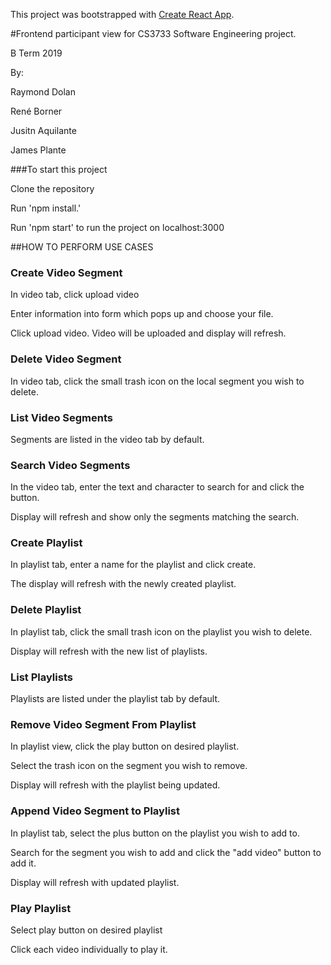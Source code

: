 This project was bootstrapped with [Create React App](https://github.com/facebook/create-react-app).

#Frontend participant view for CS3733 Software Engineering project.

B Term 2019

By:

Raymond Dolan

René Borner

Jusitn Aquilante

James Plante

###To start this project

Clone the repository

Run 'npm install.'

Run 'npm start' to run the project on localhost:3000

##HOW TO PERFORM USE CASES

### Create Video Segment

In video tab, click upload video

Enter information into form which pops up and choose your file.

Click upload video. Video will be uploaded and display will refresh.

### Delete Video Segment

In video tab, click the small trash icon on the local segment you wish to delete.

### List Video Segments

Segments are listed in the video tab by default.

### Search Video Segments

In the video tab, enter the text and character to search for and click the button.

Display will refresh and show only the segments matching the search.

### Create Playlist

In playlist tab, enter a name for the playlist and click create.

The display will refresh with the newly created playlist.

### Delete Playlist

In playlist tab, click the small trash icon on the playlist you wish to delete.

Display will refresh with the new list of playlists.

### List Playlists

Playlists are listed under the playlist tab by default.

### Remove Video Segment From Playlist

In playlist view, click the play button on desired playlist.

Select the trash icon on the segment you wish to remove.

Display will refresh with the playlist being updated.

### Append Video Segment to Playlist

In playlist tab, select the plus button on the playlist you wish to add to.

Search for the segment you wish to add and click the "add video" button to add it.

Display will refresh with updated playlist.

### Play Playlist

Select play button on desired playlist

Click each video individually to play it.
